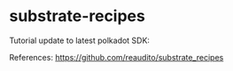 # substrate-recipes


Tutorial update to latest polkadot SDK:

References:
https://github.com/reaudito/substrate_recipes
